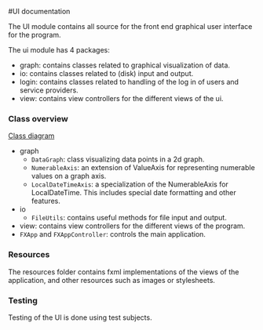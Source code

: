 #UI documentation

The UI module contains all source for the front end graphical user interface for the program.

The ui module has 4 packages:
 - graph: contains classes related to graphical visualization of data.
 - io: contains classes related to (disk) input and output.
 - login: contains classes related to handling of the log in of users and service providers.
 - view: contains view controllers for the different views of the ui.

<h3>Class overview</h3>

[Class diagram](diagram.png)

 - graph
   - `DataGraph`: class visualizing data points in a 2d graph.
   - `NumerableAxis`: an extension of ValueAxis for representing numerable values on a graph axis.
   - `LocalDateTimeAxis`: a specialization of the NumerableAxis for LocalDateTime.
   This includes special date formatting and other features.
 - io
   - `FileUtils`: contains useful methods for file input and output.
 - view: contains view controllers for the different views of the program.
 - `FXApp` and `FXAppController`: controls the main application.

<h3>Resources</h3>
The resources folder contains fxml implementations of the views of the application,
and other resources such as images or stylesheets.

<h3>Testing</h3>
Testing of the UI is done using test subjects.
